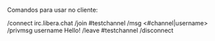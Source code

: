 Comandos para usar  no cliente:

/connect irc.libera.chat
/join #testchannel
/msg <#channel|username> <message>
/privmsg username Hello!
/leave #testchannel
/disconnect


